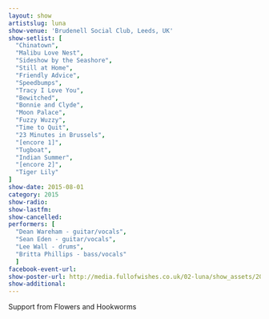 ```yaml
---
layout: show
artistslug: luna
show-venue: 'Brudenell Social Club, Leeds, UK'
show-setlist: [
  "Chinatown",
  "Malibu Love Nest",
  "Sideshow by the Seashore",
  "Still at Home",
  "Friendly Advice",
  "Speedbumps",
  "Tracy I Love You",
  "Bewitched",
  "Bonnie and Clyde",
  "Moon Palace",
  "Fuzzy Wuzzy",
  "Time to Quit",
  "23 Minutes in Brussels",
  "[encore 1]",
  "Tugboat",
  "Indian Summer",
  "[encore 2]",
  "Tiger Lily"
]
show-date: 2015-08-01
category: 2015
show-radio: 
show-lastfm: 
show-cancelled: 
performers: [
  "Dean Wareham - guitar/vocals",
  "Sean Eden - guitar/vocals",
  "Lee Wall - drums",
  "Britta Phillips - bass/vocals"
  ]
facebook-event-url: 
show-poster-url: http://media.fullofwishes.co.uk/02-luna/show_assets/2015-08-01/2015-08-01-luna-brudenell-leeds-poster.jpg
show-additional: 
---
```

Support from Flowers and Hookworms